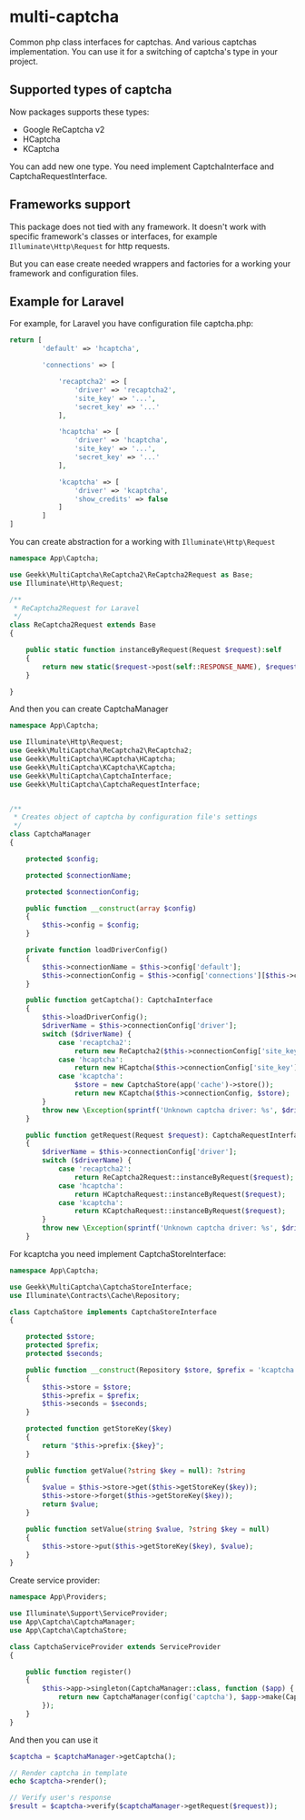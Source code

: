 # multi-captcha

Common php class interfaces for captchas. And various captchas implementation. 
You can use it for a switching of captcha's type in your project.

## Supported types of captcha

Now packages supports these types:

* Google ReCaptcha v2
* HCaptcha
* KCaptcha

You can add new one type. You need implement CaptchaInterface and CaptchaRequestInterface.

## Frameworks support

This package does not tied with any framework. 
It doesn't work with specific framework's classes or interfaces, for example `Illuminate\Http\Request`
for http requests.

But you can ease create needed wrappers and factories for a working your framework and configuration files.



## Example for Laravel

For example, for Laravel you have configuration file captcha.php:

```php
return [
        'default' => 'hcaptcha',

        'connections' => [

            'recaptcha2' => [
                'driver' => 'recaptcha2',
                'site_key' => '...',
                'secret_key' => '...'
            ],

            'hcaptcha' => [
                'driver' => 'hcaptcha',
                'site_key' => '...',
                'secret_key' => '...'
            ],

            'kcaptcha' => [
                'driver' => 'kcaptcha',
                'show_credits' => false
            ]
        ]
]
```

You can create abstraction for a working with `Illuminate\Http\Request` 

```php
namespace App\Captcha;

use Geekk\MultiCaptcha\ReCaptcha2\ReCaptcha2Request as Base;
use Illuminate\Http\Request;

/**
 * ReCaptcha2Request for Laravel
 */
class ReCaptcha2Request extends Base
{

    public static function instanceByRequest(Request $request):self
    {
        return new static($request->post(self::RESPONSE_NAME), $request->ip());
    }

}
```

And then you can create CaptchaManager

```php
namespace App\Captcha;

use Illuminate\Http\Request;
use Geekk\MultiCaptcha\ReCaptcha2\ReCaptcha2;
use Geekk\MultiCaptcha\HCaptcha\HCaptcha;
use Geekk\MultiCaptcha\KCaptcha\KCaptcha;
use Geekk\MultiCaptcha\CaptchaInterface;
use Geekk\MultiCaptcha\CaptchaRequestInterface;


/**
 * Creates object of captcha by configuration file's settings
 */
class CaptchaManager
{

    protected $config;

    protected $connectionName;

    protected $connectionConfig;

    public function __construct(array $config)
    {
        $this->config = $config;
    }

    private function loadDriverConfig()
    {
        $this->connectionName = $this->config['default'];
        $this->connectionConfig = $this->config['connections'][$this->connectionName];
    }

    public function getCaptcha(): CaptchaInterface
    {
        $this->loadDriverConfig();
        $driverName = $this->connectionConfig['driver'];
        switch ($driverName) {
            case 'recaptcha2':
                return new ReCaptcha2($this->connectionConfig['site_key'], $this->connectionConfig['secret_key']);
            case 'hcaptcha':
                return new HCaptcha($this->connectionConfig['site_key'], $this->connectionConfig['secret_key']);
            case 'kcaptcha':
                $store = new CaptchaStore(app('cache')->store());
                return new KCaptcha($this->connectionConfig, $store);
        }
        throw new \Exception(sprintf('Unknown captcha driver: %s', $driverName));
    }

    public function getRequest(Request $request): CaptchaRequestInterface
    {
        $driverName = $this->connectionConfig['driver'];
        switch ($driverName) {
            case 'recaptcha2':
                return ReCaptcha2Request::instanceByRequest($request);
            case 'hcaptcha':
                return HCaptchaRequest::instanceByRequest($request);
            case 'kcaptcha':
                return KCaptchaRequest::instanceByRequest($request);
        }
        throw new \Exception(sprintf('Unknown captcha driver: %s', $driverName));
    }
```

For kcaptcha you need implement CaptchaStoreInterface:

```php
namespace App\Captcha;

use Geekk\MultiCaptcha\CaptchaStoreInterface;
use Illuminate\Contracts\Cache\Repository;

class CaptchaStore implements CaptchaStoreInterface
{

    protected $store;
    protected $prefix;
    protected $seconds;

    public function __construct(Repository $store, $prefix = 'kcaptcha:', int $seconds = 5*60)
    {
        $this->store = $store;
        $this->prefix = $prefix;
        $this->seconds = $seconds;
    }

    protected function getStoreKey($key)
    {
        return "$this->prefix:{$key}";
    }

    public function getValue(?string $key = null): ?string
    {
        $value = $this->store->get($this->getStoreKey($key));
        $this->store->forget($this->getStoreKey($key));
        return $value;
    }

    public function setValue(string $value, ?string $key = null)
    {
        $this->store->put($this->getStoreKey($key), $value);
    }
}
```

Create service provider:

```php
namespace App\Providers;

use Illuminate\Support\ServiceProvider;
use App\Captcha\CaptchaManager;
use App\Captcha\CaptchaStore;

class CaptchaServiceProvider extends ServiceProvider
{

    public function register()
    {
        $this->app->singleton(CaptchaManager::class, function ($app) {
            return new CaptchaManager(config('captcha'), $app->make(CaptchaStore::class));
        });
    }
}
```

And then you can use it

```php
$captcha = $captchaManager->getCaptcha();

// Render captcha in template
echo $captcha->render();

// Verify user's response
$result = $captcha->verify($captchaManager->getRequest($request));

```
